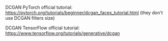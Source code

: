 DCGAN PyTorch official tutorial: https://pytorch.org/tutorials/beginner/dcgan_faces_tutorial.html
(they don't use DCGAN filters size)

DCGAN TensorFlow official tutorial: https://www.tensorflow.org/tutorials/generative/dcgan
